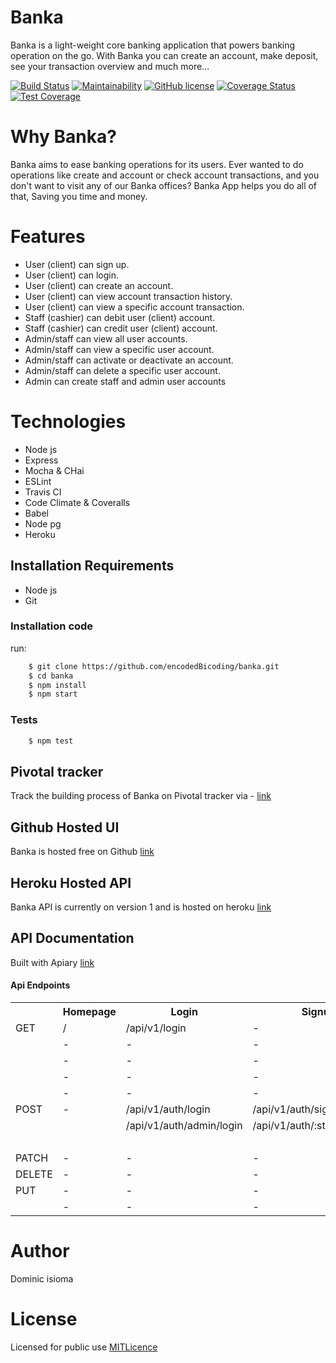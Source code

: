 # Banka
Banka is a light-weight core banking application that powers banking operation on the go. With Banka you can create an account, make deposit, see your transaction overview and much more...

[![Build Status](https://travis-ci.org/encodedBicoding/banka.svg?branch=develop)](https://travis-ci.org/encodedBicoding/banka)
[![Maintainability](https://api.codeclimate.com/v1/badges/20e5a98548ee500f38b4/maintainability)](https://codeclimate.com/github/encodedBicoding/banka/maintainability)
[![GitHub license](https://img.shields.io/github/license/encodedBicoding/banka.svg)](https://github.com/encodedBicoding/banka/blob/develop/LICENSE)
[![Coverage Status](https://coveralls.io/repos/github/encodedBicoding/banka/badge.svg?branch=develop)](https://coveralls.io/github/encodedBicoding/banka?branch=develop)
[![Test Coverage](https://api.codeclimate.com/v1/badges/20e5a98548ee500f38b4/test_coverage)](https://codeclimate.com/github/encodedBicoding/banka/test_coverage)

# Why Banka?
Banka aims to ease banking operations for its users. Ever wanted to do operations like create and account or check account transactions, and you 
don't want to visit any of our Banka offices? Banka App helps you do all of that, Saving you time and money.

# Features
* User (client) can sign up.
* User (client) can login.
* User (client) can create an account.
* User (client) can view account transaction history.
* User (client) can view a specific account transaction.
* Staff (cashier) can debit user (client) account.
* Staff (cashier) can credit user (client) account.
* Admin/staff can view all user accounts.
* Admin/staff can view a specific user account.
* Admin/staff can activate or deactivate an account.
* Admin/staff can delete a specific user account.
* Admin can create staff and admin user accounts

# Technologies

* Node js
* Express
* Mocha & CHai
* ESLint
* Travis CI
* Code Climate & Coveralls
* Babel
* Node pg
* Heroku

## Installation Requirements

* Node js
* Git

### Installation code
run: 
```Bash
    $ git clone https://github.com/encodedBicoding/banka.git
    $ cd banka
    $ npm install
    $ npm start
```

### Tests
```Bash
    $ npm test
```

## Pivotal tracker
Track the building process of Banka on Pivotal tracker via -  [link](https://www.pivotaltracker.com/n/projects/2319930)

## Github Hosted UI
Banka is hosted free on Github [link](https://encodedbicoding.github.io/banka/UI)

## Heroku Hosted API
Banka API is currently on version 1 and is hosted on heroku [link](https://dominic-banka.herokuapp.com)

## API Documentation
Built with Apiary [link](https://dominic-banka.herokuapp.com/docs)

#### Api Endpoints
<table>
    <tr>
        <th> </th>
        <th>Homepage</th>
        <th> Login </th>
        <th> Signup </th>
        <th> Accounts </th>
    </tr>
    <tr>
        <td> GET </td>
        <td>/</td>
        <td>/api/v1/login </td>
        <td> - </td>
        <td>/api/v1/user/:emailAddress/accounts</td>
    </tr>
     <tr>
         <td></td>
         <td>-</td>
         <td>-</td>
         <td>-</td>
         <td>/api/v1/accounts/:accountNumber/transactions</td>
        </tr>
     <tr>
        <td></td>
        <td>-</td>
        <td>-</td>
        <td>-</td>
        <td>/api/v1/accounts/:accountNumber/transactions</td>
      </tr>
    <tr>
         <td></td>
         <td>-</td>
         <td>-</td>
         <td>-</td>
         <td>/api/v1/accounts/:accountNumber</td>
    </tr>
    <tr>
        <td></td>
        <td>-</td>
        <td>-</td>
        <td>-</td>
        <td>/api/v1/accounts</td>
    </tr>
    <tr>
        <td>POST</td>
        <td> - </td>
        <td>/api/v1/auth/login</td>
        <td>/api/v1/auth/signup</td>
        <td>/api/v1/accounts</td>
    </tr>
    <tr>
        <td></td>
        <td></td>
        <td>/api/v1/auth/admin/login</td>
        <td>/api/v1/auth/:staff_id/create</td>
        <td>/api/v1/transactions/:accountId/debit</td>
    </tr>
     <tr>
        <td></td>
        <td></td>
        <td></td>
        <td></td>
        <td>/api/v1/transactions/:accountId/credit</td>
    </tr>
    <tr>
        <td>PATCH</td>
        <td>-</td>
        <td>-</td>
        <td>-</td>
        <td>/api/v1/accounts/:accountId</td>
    </tr>
    <tr>
        <td>DELETE</td>
        <td>-</td>
        <td>-</td>
        <td>-</td>
        <td>/api/v1/accounts/:accountId</td>
    </tr>
     <tr>
        <td>PUT</td>
        <td>-</td>
        <td>-</td>
        <td>-</td>
        <td>/api/v1/client/:user_id/uploads</td>
    </tr>
     <tr>
        <td></td>
        <td>-</td>
        <td>-</td>
        <td>-</td>
        <td>/api/v1/staff/:staff_id/uploads</td>
    </tr>
</table>

# Author

Dominic isioma

# License

Licensed for public use [MITLicence](https://opensource.org/licenses/MIT)
